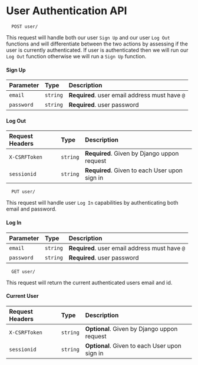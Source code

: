 # User Authentication API

```http
  POST user/
```
This request will handle both our user `Sign Up` and our user `Log Out` functions and will differentiate between the two actions by assessing if the user is currently authenticated. If user is authenticated then we will run our `Log Out` function otherwise we will run a `Sign Up` function.

#### Sign Up

| Parameter | Type     | Description                |
| :-------- | :------- | :------------------------- |
| `email` | `string` | **Required**. user email address must have `@` |
| `password` | `string` | **Required**. user password |

#### Log Out

| Request Headers | Type     | Description                |
| :-------- | :------- | :------------------------- |
| `X-CSRFToken` | `string` | **Required**. Given by Django uppon request |
| `sessionid` | `string` | **Required**. Given to each User upon sign in |


```http
  PUT user/
```
This request will handle user `Log In` capabilities by authenticating both email and password.

#### Log In

| Parameter | Type     | Description                |
| :-------- | :------- | :------------------------- |
| `email` | `string` | **Required**. user email address must have `@` |
| `password` | `string` | **Required**. user password |


```http
  GET user/
```
This request will return the current authenticated users email and id.

#### Current User

| Request Headers | Type     | Description                |
| :-------- | :------- | :------------------------- |
| `X-CSRFToken` | `string` | **Optional**. Given by Django uppon request |
| `sessionid` | `string` | **Optional**. Given to each User upon sign in |


